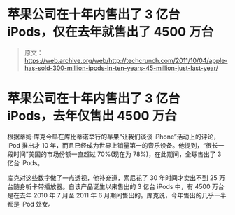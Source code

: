 # 苹果公司在十年内售出了 3 亿台 iPods，仅在去年就售出了 4500 万台

> 原文：<https://web.archive.org/web/http://techcrunch.com/2011/10/04/apple-has-sold-300-million-ipods-in-ten-years-45-million-just-last-year/>

# 苹果公司在十年内售出了 3 亿台 iPods，去年仅售出 4500 万台

根据蒂姆·库克今早在库比蒂诺举行的苹果“让我们谈谈 iPhone”活动上的评论，iPod 推出才 10 年，而且已经成为世界上销量第一的音乐设备。他提到，“很长一段时间”美国的市场份额一直超过 70%(现在为 78%)，在此期间，全球售出了 3 亿台 iPods。

库克对这些数字做了一点透视，他补充道，索尼花了 30 年时间才卖出不到 25 万台随身听卡带播放器。自该产品诞生以来售出的 3 亿台 iPods 中，有 4500 万台是在去年 2010 年 7 月至 2011 年 6 月期间售出的。库克说，今年售出的几乎一半都是 iPod 处女。